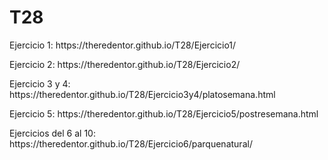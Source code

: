# T28
<p>Ejercicio 1: https://theredentor.github.io/T28/Ejercicio1/</p>
<p>Ejercicio 2: https://theredentor.github.io/T28/Ejercicio2/</p>
<p>Ejercicio 3 y 4: https://theredentor.github.io/T28/Ejercicio3y4/platosemana.html</p>
<p>Ejercicio 5: https://theredentor.github.io/T28/Ejercicio5/postresemana.html</p>
<p>Ejercicios del 6 al 10: https://theredentor.github.io/T28/Ejercicio6/parquenatural/</p>

